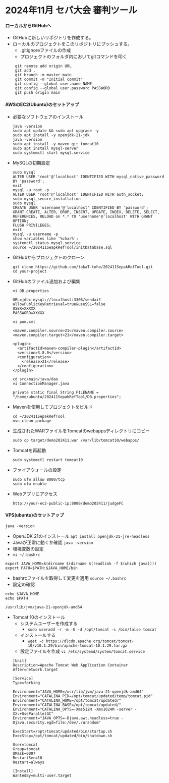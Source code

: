 # 2024年11月 セパ大会 審判ツール

#### ローカルからGitHubへ
- GitHubに新しいリポジトリを作成する。
- ローカルのプロジェクトをこのリポジトリにプッシュする。
  - .gitignoreファイルの作成
  - プロジェクトのフォルダ内においてgitコマンドを叩く
  ```git init
   git remote add origin URL
   git add .
   git branch -m master main
   git commit -m "Initial commit"
   git config --global user.name NAME
   git config --global user.password PASSWORD
   git push origin main
  ```
#### AWSのEC2(Ubuntu)のセットアップ
- 必要なソフトウェアのインストール
  ```
  java -version
  sudo apt update && sudo apt upgrade -y
  sudo apt install -y openjdk-21-jdk
  java -version
  sudo apt install -y maven git tomcat10
  sudo apt install mysql-server
  sudo systemctl start mysql.service
  ```
- MySQLの初期設定
  ```
  sudo mysql
  ALTER USER 'root'@'localhost' IDENTIFIED WITH mysql_native_password BY 'password';
  exit
  mysql -u root -p
  ALTER USER 'root'@'localhost' IDENTIFIED WITH auth_socket;
  sudo mysql_secure_installation
  sudo mysql
  CREATE USER 'username'@'localhost' IDENTIFIED BY 'password';
  GRANT CREATE, ALTER, DROP, INSERT, UPDATE, INDEX, DELETE, SELECT, REFERENCES, RELOAD on *.* TO 'username'@'localhost' WITH GRANT OPTION;
  FLUSH PRIVILEGES;
  exit
  mysql -u username -p
  show variables like '%char%';
  systemctl status mysql.service
  source ~/202411SeapkRefTool/initDatabase.sql
  ```
- GitHubからプロジェクトのクローン
  ```
  git clone https://github.com/takaT-toho/202411SepakRefTool.git
  cd your-project
  ```
- GitHubのファイル追加および編集
  ```
  vi DB.properties
  ```
  ```
  URL=jdbc:mysql://localhost:3306/sendai?allowPublicKeyRetrieval=true&useSSL=false
  USER=XXXXX
  PASSWORD=XXXXX
  ```
  ```
  vi pom.xml
  ```
  ```
  <maven.compiler.source>21</maven.compiler.source>
  <maven.compiler.target>21</maven.compiler.target>

  <plugin>
    <artifactId>maven-compiler-plugin</artifactId>
    <version>3.8.0</version>
    <configuration>
      <release>21</release>
    </configuration>
  </plugin>
  ```
  ```
  cd src/main/java/dao
  vi ConnectionManager.java
  ```
  ```
  private static final String FILENAME = "/home/ubuntu/202411SepakRefTool/DB.properties";
  ```
- Mavenを使用してプロジェクトをビルド
  ```
  cd ~/202411SepakRefTool
  mvn clean package
  ```
- 生成されたWARファイルをTomcatのwebappsディレクトリにコピー
  ```
  sudo cp target/demo202411.war /var/lib/tomcat10/webapps/
  ```
- Tomcatを再起動
  ```
  sudo systemctl restart tomcat10
  ```
- ファイアウォールの設定
  ```
  sudo ufw allow 8080/tcp
  sudo ufw enable
  ```
- Webアプリにアクセス
  ```
  http://your-ec2-public-ip:8080/demo202411/judgeFC
  ```

#### VPS(ubuntu)のセットアップ
`java -version`
- OpenJDK 21のインストール
`apt install openjdk-21-jre-headless`
- Javaが正常に動くか確認
`java -version`
- 環境変数の設定
 - `vi ~/.bashrc`
  ```
  export JAVA_HOME=$(dirname $(dirname $(readlink -f $(which java))))
  export PATH=$PATH:$JAVA_HOME/bin
  ```
 - bashrcファイルを取得して変更を適用
`source ~/.bashrc`
 - 設定の確認
  ```
  echo $JAVA_HOME
  echo $PATH
  ```
  ```
  /usr/lib/jvm/java-21-openjdk-amd64
  ```
- Tomcat 10のインストール
  - システムユーザーを作成する
    - `sudo useradd -r -m -U -d /opt/tomcat -s /bin/false tomcat`
  - インストールする
    - `wget -c https://dlcdn.apache.org/tomcat/tomcat-10/v10.1.29/bin/apache-tomcat-10.1.29.tar.gz`
  - 設定ファイルを作成
  `vi /etc/systemd/system/tomcat.service`
  ```
  [Unit]
  Description=Apache Tomcat Web Application Container
  After=network.target
  
  [Service]
  Type=forking
  
  Environment="JAVA_HOME=/usr/lib/jvm/java-21-openjdk-amd64"
  Environment="CATALINA_PID=/opt/tomcat/updated/temp/tomcat.pid"
  Environment="CATALINA_HOME=/opt/tomcat/updated/"
  Environment="CATALINA_BASE=/opt/tomcat/updated/"
  Environment="CATALINA_OPTS=-Xms512M -Xmx1024M -server -XX:+UseParallelGC"
  Environment="JAVA_OPTS=-Djava.awt.headless=true -Djava.security.egd=file:/dev/./urandom"
  
  ExecStart=/opt/tomcat/updated/bin/startup.sh
  ExecStop=/opt/tomcat/updated/bin/shutdown.sh
  
  User=tomcat
  Group=tomcat
  UMask=0007
  RestartSec=10
  Restart=always
  
  [Install]
  WantedBy=multi-user.target
  ```

